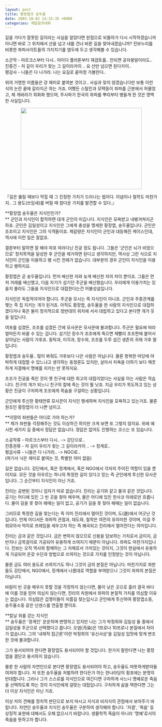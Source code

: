 ```yaml
---
layout: post
title: 황장엽과 송두율
date: 2003-10-02 14:33:35 +0900
categories: 깨달음의대화
---
```

길을 가다가 잘못된 길이라는 사실을 알았다면 원점으로 되돌아가 다시 시작하겠습니까 아니면 바로 그 위치에서 산을 넘고 내를 건너 바른 길을 찾아내겠습니까? 진보누리를 비롯한 좌파사이트들의 가지치기를 염두에 두고 생각해볼 수 있습니다. 

소군작 - 마르크스부터 다시.. 아이다 플라톤부터 재검토를.. 안되면 공자붕알이라도..  
진중건 - 저 길이 우리가 찾는 그 길이라카이 .. 요 산만 넘으면 된다카이..  
평감사 - 니들은 다 나가라. 나는 요길로 끝꺼정 가볼란다..

위의 거명한 이름들은 걍 재미로 붙여본 것이고.. 사실과 맞지 않겠습니다만 보통 이런 식의 논란 끝에 갈라지곤 하는 거죠. 어쨌든 스탈린과 모택동이 좌파를 근본에서 허물었고, 체 게바라가 희화화 했으며, 주사파가 한국의 좌파를 뿌리부터 병들게 한 것은 명백한 사실입니다.<P align=center><IMG height=268 src="http://drkimz.com/technote/board/private/upimg/1064828660.jpg" width=400 border=0></P> <P align=left>『길은 뚫릴 때보다 막힐 때 그 진정한 가치가 드러나는 법이다. 이념이나 철학도 마찬가지.. 그 용도(쓰임새)를 버릴 때 참다운 가치를 발견할 수 있다.』</P> 

**황장엽 송두율은 지식인인가?  
** 군인과 지식인이 합작하면 대개 군인이 이깁니다. 지식인은 모욕받고 내팽겨쳐지곤 하죠. 군인은 김일성이고 지식인은 그에게 충성을 맹세한 황장엽, 송두율입니다. 군인은 조조이고 지식인은 그의 식객들이죠. 제갈량은 지식인이 군인과 대등해진 케이스인데, 역사에 이런 일은 잘없죠.

결론부터 말하면 잘 해야 여포 따라다닌 진궁 정도 됩니다. 그들은 ‘군인은 뇌가 비었으므로’ 정치목적을 달성한 후 군인을 제거하면 된다고 생각하지만, 역사상 그런 식으로 지식인이 군인을 이용하고 팽 시킨 전례가 없습니다. 대부분의 경우 군인이 지식인을 이용하고 팽하지요.

황장엽은 곧 송두율입니다. 먼저 배신한 자와 늦게 배신한 자의 차이 뿐이죠. 그들은 먼저 겨레를 배신했고, 다음 자기가 섬기던 주군을 배신했습니다. 우리에게 이용가치는 있을지 몰라도 그들을 지식인으로 대접한다는건 어불성설입니다. 

지식인은 독립적이어야 합니다. 주군을 모시는 즉 지식인이 아니죠. 군인과 주종관계를 맺는 즉 집 지키는 개가 된거죠. 아직도 황장엽, 송두율을 한 사람의 지식인으로 대접하겠다거나 혹은 둘이 정치적으로 정반대의 위치에 서서 대립하고 있다고 본다면 개가 웃을 일입니다. 

여포를 섬겼든, 조조를 섬겼든 간에 모사꾼은 모사꾼에 불과합니다. 주군은 필요에 따라 얼마든지 바꿀 수 있는 겁니다. 섬기던 장수가 조조에게 죽으면 재빨리 조조편에 붙어서 살아남는 사람이 가후죠. 동탁과, 이각과, 장수와, 조조를 두루 섬긴 생존의 귀재 가후 말입니다. 

황장엽과 송두율.. 많이 봐줘도 가후보다 나은 사람은 아닙니다. 물론 항복한 마당에 야박하게 대접할 수 있느냐고 생각하는 동정론도 있지만, 살아서 치욕을 더하기 보다 깨끗하게 자결해서 명예를 지키는 만 못하지요. 

조조가 진궁을 죽인 것이 옛 친구에 대한 최고의 대접이었다는 사실을 아는 사람은 적습니다. 친구의 개가 되느니 친구의 칼에 죽는 것이 훨 낫죠. 지금 우리가 목도하고 있는 상황은 진궁이 구차하게 조조에게 목숨을 구걸하는 상황입니다. 

군인에게 투신한 황태연류 모사꾼이 지식인 행세하며 지식인을 모욕하고 있는거죠. 물론 원조인 황장엽이 더 나쁜 넘이고.

**이땅의 좌판들은 어디로 가야 하는가?  
** 제가 좌판들 걱정해주는 것도 이상하긴 하지만 크게 보면 또 그렇지 않지요. 위에 예시한 세가지 길 중에서 정답은 없습니다. 정답은 없어도 진행하는 코스는 또 있습니다. 

소공작류 - 마르크스부터 다시.. -> 강단으로..  
진종권류 - 저 길이 우리가 찾는 그 길이라카이 .. -> 정계로..  
평곰사류 - 니들은 다 나가라.. -> NGO로..  
(여기서 닉은 재미로 붙여논 것, 특별한 의미 없음)

길은 없습니다. 강단에서, 혹은 정계에서, 혹은 NGO에서 각자의 주어진 역할이 있을 뿐이지요. 모든 것을 아우르는 하나의 특정한 길이 있다고 믿는 즉 군인에게 투신한 모사꾼입니다. 그 순간부터 지식인이 아닌 거죠. 

진리는 공변된 것이니 임자가 따로 없습니다. 진리는 공기와 같고 물과 같은 것입니다. 공기는 어디에 있든 그 빈 곳을 찾아 메우며, 물은 어디에 있든 한사코 아래로만 흐릅니다. 물이 길을 못 찾아 헤매는 일이 없고, 공기가 길을 못 찾아 헤매는 일이 없습니다. 

그러므로 특정한 길을 찾는다는 즉 이미 진리에서 멀어진 것이며, 도(道)에서 어긋난 것입니다. 언제 어디서든 좌파적 관점과, 태도와, 철학은 여전히 유의미한 것이며, 이걸 주워모아서 억지로 프레임을 세우고자 하는 즉 왜곡되고 진리에서 멀어진다는 의미입니다. 

진리는 금과 같은 것입니다. 금은 변하지 않으므로 신용을 담보하는 가치로서 금이지, 금반지나 금목걸이로 가공되어 유용하게 쓰여지기 때문이 아닙니다. 좌파도 마찬가지입니다. 진보는 오직 역사와 함께하는 그 자체로서 가치있는 것이지, 그것이 현실에서 유용하게 가공되어 온갖 수단과 방법으로 쓰여지는 것으로 가치를 인정받는 것이 아닙니다. 

물론 금도 여러 용도로 쓰여지기도 하나 그것이 금의 본질은 아닙니다. 마찬가지로 좌판들도 강단에서, NGO에서, 정계에서 나름대로 역할을 부여받으나 그것이 좌파의 본질은 아닙니다.

바람이 빈 곳을 메우지 못할 것을 걱정하지 않는다면, 물이 낮은 곳으로 흘러 결국 바다에 이를 것을 믿어 의심치 않는다면, 진리의 차원에서 좌파의 본질적 가치를 의심할 이유는 없습니다. 의심많은 겁쟁이들이 지름길 찾는답시고 군인에게 투신하여 황장엽소동, 송두율소동 같은 넌센스를 연출할 뿐이죠. 

**칼날 위를 걷는 지식인  
** 송두율은 '경계인' 운운하며 변명하고 있지만 나는 그가 박정희와 김일성 둘 중에서 김일성을 주군으로 선택했다고 봅니다. 오염(汚染)은 1프로나 10프로나 본질에서 차이가 없습니다. 그의 '내재적 접근론'이란 박정희의 '유신사상'을 김일성 입맛에 맞게 변조한 것에 불과합니다. 

그가 용서되어야 한다면 황장엽도 용서되어야 할 것입니다. 한가지 말한다면 나는 황장엽을 결단코 용서하지 않습니다. 

물론 한 사람의 자연인으로 본다면 황장엽도 용서되어야 하고, 송두율도 따뜻하게받아들여져야 합니다. 저 또한 송두율을 처벌하려 한다든가 하는 한나라당의 횡포에는 분명히 반대합니다. 그러나 그가 스스로를 지식인으로 여긴다면 구차하게 사느니 명예로운 죽음을 선택하도록 하는 것이 지식인에게 걸맞는 대접입니다. 구차하게 삶을 택한다면 그는 더 이상 지식인은 아닌 거죠.

이상 저의 견해를 정치적 판단으로 보지 마시고 지식과 비지식의 관점에서 보아주기 바랍니다. 자연인 송두율과 지식인 송두율은 구분하여 생각해야 합니다. '자결', '죽음' 등 상징적 표현에 대해서도 오해 없으시기 바랍니다. 생물학적 죽음이 아니라 '명예'로서의 죽음을 뜻하고자 합니다.